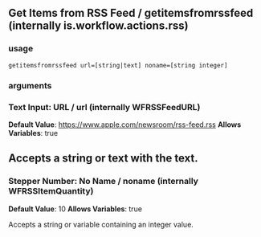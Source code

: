
## Get Items from RSS Feed / getitemsfromrssfeed (internally is.workflow.actions.rss)


### usage
`getitemsfromrssfeed url=[string|text] noname=[string integer]`

### arguments
### Text Input: URL / url (internally WFRSSFeedURL)
**Default Value**: https://www.apple.com/newsroom/rss-feed.rss
**Allows Variables**: true


Accepts a string 
or text
with the text.
---
### Stepper Number: No Name / noname (internally WFRSSItemQuantity)
**Default Value**: 10
**Allows Variables**: true


Accepts a string 
or variable
containing an integer value.
